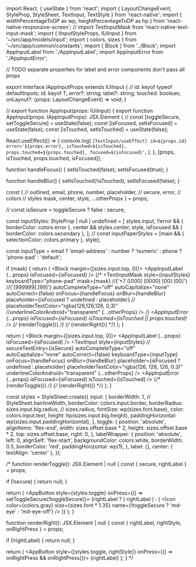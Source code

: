 import React, { useState } from 'react';
import { LayoutChangeEvent, StyleProp, StyleSheet, TextInput, TextStyle } from 'react-native';
import { widthPercentageToDP as wp, heightPercentageToDP as hp } from 'react-native-responsive-screen';
// import TextInputMask from 'react-native-text-input-mask';
import { IInputStyleProps, IUiInput } from '~/src/app/models/input';
import { colors, sizes } from '~/src/app/common/constants';
import { Block } from '../Block';
import AppInputLabel from './AppInputLabel';
import AppInputError from './AppInputError';

// TODO separate properties for label and error components don't pass all props

export interface IAppInputProps<T> extends IUiInput {
  // id: keyof typeof defaultInputs;
  id: keyof T;
  error?: string;
  label?: string;
  touched: boolean;
  onLayout?: (props: LayoutChangeEvent) => void;
}

// export function AppInput(props: IUiInput) {
export function AppInput<T>(props: IAppInputProps<T>): JSX.Element {
  // const [toggleSecure, setToggleSecure] = useState(false);
  const [isFocused, setIsFocused] = useState<boolean>(false);
  const [isTouched, setIsTouched] = useState<boolean>(false);

  React.useEffect(() => {
    console.log(
      `[TestInput/useEffect] id=${props.id} error='${props.error}, isTouched=${isTouched}, props.touched=${props.touched}, focused=${isFocused}'`,
    );
  }, [props, isTouched, props.touched, isFocused]);

  function handleFocus() {
    setIsTouched(false);
    setIsFocused(true);
  }

  function handleBlur() {
    setIsTouched(!isTouched);
    setIsFocused(false);
  }

  const {
    // outlined,
    email,
    phone,
    number,
    placeholder,
    // secure,
    error,
    // colors
    // styles
    mask,
    center,
    style,
    ...otherProps
  } = props;

  // const isSecure = toggleSecure ? false : secure;

  const inputStyles: StyleProp<TextStyle> | null | undefined = [
    styles.input,
    !!error && { borderColor: colors.error },
    center && styles.center,
    style,
    isFocused && { borderColor: colors.secondary },
  ];
  // const inputPaperStyles = [main && { selectionColor: colors.primary }, style];

  const inputType = email ? 'email-address' : number ? 'numeric' : phone ? 'phone-pad' : 'default';

  if (mask) {
    return (
      <Block margin={[sizes.input.top, 0]}>
        <AppInputLabel {...props} isFocused={isFocused} />
        {/* <TextInputMask
          style={inputStyles}
          keyboardType="phone-pad"
          mask={mask} //{'+7 ([000] [0000] [00] [00]'} //{'[999999].[99]'}
          autoCompleteType="off"
          autoCapitalize="none"
          autoCorrect={false}
          onFocus={handleFocus}
          onBlur={handleBlur}
          placeholder={isFocused ? undefined : placeholder}
          // placeholderTextColor="rgba(126,126,126, 0.3)"
          //underlineColorAndroid="transparent"
          {...otherProps}
        /> */}
        <AppInputError {...props} isFocused={isFocused} isTouched={isTouched || props.touched} />
        {/* {renderToggle()} */}
        {/* {renderRight()} */}
      </Block>
    );
  }

  return (
    <Block margin={[sizes.input.top, 0]}>
      <AppInputLabel {...props} isFocused={isFocused} />
      <TextInput
        style={inputStyles}
        // secureTextEntry={isSecure}
        autoCompleteType="off"
        autoCapitalize="none"
        autoCorrect={false}
        keyboardType={inputType}
        onFocus={handleFocus}
        onBlur={handleBlur}
        placeholder={isFocused ? undefined : placeholder}
        placeholderTextColor="rgba(126, 126, 126, 0.3)"
        underlineColorAndroid="transparent"
        {...otherProps}
      />
      <AppInputError {...props} isFocused={isFocused} isTouched={isTouched} />
      {/* {renderToggle()} */}
      {/* {renderRight()} */}
    </Block>
  );
}

const styles = StyleSheet.create<IInputStyleProps>({
  input: {
    borderWidth: 1, // StyleSheet.hairlineWidth,
    borderColor: colors.input.border,
    borderRadius: sizes.input.big.radius, // sizes.radius,
    fontSize: wp(sizes.font.base),
    color: colors.input.text,
    height: hp(sizes.input.big.height),
    paddingHorizontal: wp(sizes.input.paddingHorizontal),
  },
  toggle: {
    position: 'absolute',
    alignItems: 'flex-end',
    width: sizes.offset.base * 2,
    height: sizes.offset.base * 2,
    top: sizes.offset.base,
    right: 0,
  },
  labelWrapper: {
    position: 'absolute',
    left: 0,
    alignSelf: 'flex-start',
    backgroundColor: colors.white,
    borderWidth: 0.5,
    borderColor: 'red',
    paddingHorizontal: wp(1),
  },
  label: {},
  center: { textAlign: 'center' },
});

/*
function renderToggle(): JSX.Element | null {
  const { secure, rightLabel } = props;

  if (!secure) {
    return null;
  }

return (
    <AppButton
      style={styles.toggle}
      onPress={() => setToggleSecure(!toggleSecure)}>
      {rightLabel ? (
        rightLabel
      ) : (
        <Icon
          color={colors.gray}
          size={sizes.font * 1.35}
          name={!toggleSecure ? 'md-eye' : 'md-eye-off'}
        />
      )}
    </AppButton>
  );
}

function renderRight(): JSX.Element | null {
  const { rightLabel, rightStyle, onRightPress } = props;

  if (!rightLabel) {
    return null;
  }

  return (
    <AppButton
      style={[styles.toggle, rightStyle]}
      onPress={() => onRightPress && onRightPress()}>
      {rightLabel}
    </AppButton>
  );
} */
